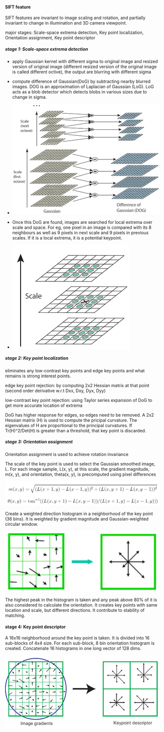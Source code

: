 #### SIFT feature

SIFT features are invariant to image scaling and rotation, and partially invariant to change in illumination and 3D camera viewpoint.

major stages: Scale-space extrema detection, Key point localization, Orientation assignment, Key point descriptor

##### stage 1: Scale-space extrema detection

* apply Gaussian kernel with different sigma to original image and resized version of original image (different resized version of the original image is called different octive), the output are blurring with different sigma 
* compute difference of Gaussian(DoG) by subtracting nearby blurred images. DOG is an approximation of Laplacian of Gaussian (LoG). LoG acts as a blob detector which detects blobs in various sizes due to change in sigma. 
* ![DoG](https://github.com/Ao-Lee/SIFT-feature-notes/blob/main/imgs/DoG.png?raw=true)

* Once this DoG are found, images are searched for local extrema over scale and space. For eg, one pixel in an image is compared with its 8 neighbours as well as 9 pixels in next scale and 9 pixels in previous scales. If it is a local extrema, it is a potential keypoint.
* ![local_extrema](https://github.com/Ao-Lee/SIFT-feature-notes/blob/main/imgs/local_extrema.png?raw=true)



##### stage 2: Key point localization

eliminates any low-contrast key points and edge key points and what remains is strong interest points.

edge key point rejection: by computing 2x2 Hessian matrix at that point (second order derivative w.r.t Dxx,  Dxy, Dyx, Dyy)

low-contrast key point rejection: using Taylor series expansion of DoG to get more accurate location of extrema

DoG has higher response for edges, so edges need to be removed. A 2x2 Hessian matrix (H) is used to compute the pricipal curvature. The eigenvalues of H are proportional to the principal curvatures. If Tr(H)^2/Det(H) is greater than a threshold, that key point is discarded.

##### stage 3: Orientation assignment

Orientation assignment is used to achieve rotation invariance

The scale of the key point is used to select the Gaussian smoothed image, L. For each image sample, L(x, y), at this scale, the gradient magnitude, m(x, y), and orientation, theta(x, y), is precomputed using pixel differences

![gradient_magnitude_and_orientation](https://github.com/Ao-Lee/SIFT-feature-notes/blob/main/imgs/gradient_magnitude_and_orientation.png?raw=true)

Create a weighted direction histogram in a neighborhood of the key point (36 bins). It is weighted by gradient magnitude and Gaussian-weighted circular window.

![direction_histogram](https://github.com/Ao-Lee/SIFT-feature-notes/blob/main/imgs/direction_histogram.png?raw=true)




The highest peak in the histogram is taken and any peak above 80% of it is also considered to calculate the orientation. It creates key points with same location and scale, but different directions. It contribute to stability of matching.

#### stage 4: Key point descriptor

A 16x16 neighborhood around the key point is taken. It is divided into 16 sub-blocks of 4x4 size. For each sub-block, 8 bin orientation histogram is created. Concatenate 16 histograms in one long vector of 128 dims.

![descriptor](https://github.com/Ao-Lee/SIFT-feature-notes/blob/main/imgs/descriptor.png?raw=true)

